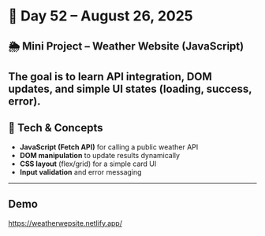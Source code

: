 # 📅 Day 52 – August 26, 2025

## 🌦️ Mini Project – Weather Website (JavaScript)
The goal is to learn API integration, DOM updates, and simple UI states (loading, success, error).
---
## 🧩 Tech & Concepts
- **JavaScript (Fetch API)** for calling a public weather API
- **DOM manipulation** to update results dynamically
- **CSS layout** (flex/grid) for a simple card UI
- **Input validation** and error messaging

---

## Demo
https://weatherwepsite.netlify.app/

